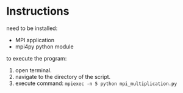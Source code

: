 # Instructions

need to be installed:
- MPI application
- mpi4py python module

to execute the program:
1. open terminal.
2. navigate to the directory of the script.
3. execute command: ``` mpiexec -n 5 python mpi_multiplication.py ```
